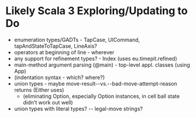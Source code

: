 # Likely Scala 3 Exploring/Updating to Do

- enumeration types/GADTs - TapCase, UICommand, tapAndStateToTapCase, LineAxis?
- operators at beginning of line - wherever
- any support for refinement types? - Index (uses eu.timepit.refined)
- main-method argument parsing (@main) - top-level appl. classes (using App)
- (indentation syntax - which? where?)
- union types - maybe move-result--vs.--bad-move-attempt-reason returns (Either uses)
  - (eliminating Option, especially Option instances, in cell ball state didn't
    work out well)
- union types with literal types? -- legal-move strings?